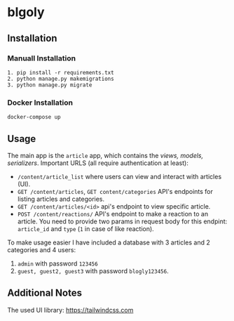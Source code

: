 # blgoly

## Installation 

### Manuall Installation 

```
1. pip install -r requirements.txt
2. python manage.py makemigrations
3. python manage.py migrate

```

### Docker Installation

`docker-compose up`


## Usage

The main app is the `article` app, which contains the *views, models, serializers*. Important URLS (all require authentication at least):

* `/content/article_list` where users can view and interact with articles (UI).
* `GET /content/articles`, `GET content/categories` API's endpoints for listing articles and categories.
* `GET /content/articles/<id>` api's endpoint to view specific article.
* `POST /content/reactions/` API's endpoint to make a reaction to an article. You need to provide two params in request body for this endpint: `article_id` and `type` (`1` in case of like reaction).

To make usage easier I have included a database with 3 articles and 2 categories and 4 users:

  1. `admin` with password `123456`
  2. `guest, guest2, guest3` with password `blogly123456`.


## Additional Notes

The used UI library: https://tailwindcss.com
